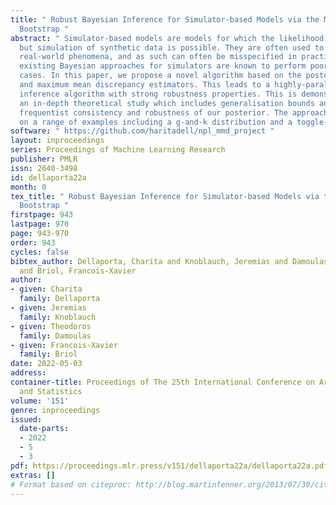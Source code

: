 ```yaml
---
title: " Robust Bayesian Inference for Simulator-based Models via the MMD Posterior
  Bootstrap "
abstract: " Simulator-based models are models for which the likelihood is intractable
  but simulation of synthetic data is possible. They are often used to describe complex
  real-world phenomena, and as such can often be misspecified in practice. Unfortunately,
  existing Bayesian approaches for simulators are known to perform poorly in those
  cases. In this paper, we propose a novel algorithm based on the posterior bootstrap
  and maximum mean discrepancy estimators. This leads to a highly-parallelisable Bayesian
  inference algorithm with strong robustness properties. This is demonstrated through
  an in-depth theoretical study which includes generalisation bounds and proofs of
  frequentist consistency and robustness of our posterior. The approach is then assessed
  on a range of examples including a g-and-k distribution and a toggle-switch model. "
software: " https://github.com/haritadell/npl_mmd_project "
layout: inproceedings
series: Proceedings of Machine Learning Research
publisher: PMLR
issn: 2640-3498
id: dellaporta22a
month: 0
tex_title: " Robust Bayesian Inference for Simulator-based Models via the MMD Posterior
  Bootstrap "
firstpage: 943
lastpage: 970
page: 943-970
order: 943
cycles: false
bibtex_author: Dellaporta, Charita and Knoblauch, Jeremias and Damoulas, Theodoros
  and Briol, Francois-Xavier
author:
- given: Charita
  family: Dellaporta
- given: Jeremias
  family: Knoblauch
- given: Theodoros
  family: Damoulas
- given: Francois-Xavier
  family: Briol
date: 2022-05-03
address:
container-title: Proceedings of The 25th International Conference on Artificial Intelligence
  and Statistics
volume: '151'
genre: inproceedings
issued:
  date-parts:
  - 2022
  - 5
  - 3
pdf: https://proceedings.mlr.press/v151/dellaporta22a/dellaporta22a.pdf
extras: []
# Format based on citeproc: http://blog.martinfenner.org/2013/07/30/citeproc-yaml-for-bibliographies/
---
```


